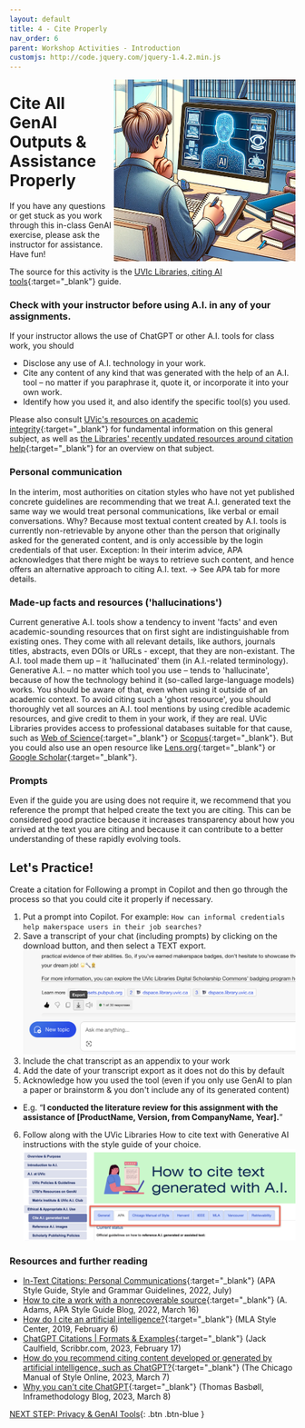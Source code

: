 ```yaml
---
layout: default
title: 4 - Cite Properly
nav_order: 6
parent: Workshop Activities - Introduction
customjs: http://code.jquery.com/jquery-1.4.2.min.js
---
```

<img src="images/4-citing-ai.png" style="float:right;width:320px;height:320px;" alt="A person citing AI generated content"> 

# Cite All GenAI Outputs & Assistance Properly

If you have any questions or get stuck as you work through this in-class GenAI exercise, please ask the instructor for assistance.  Have fun!

The source for this activity is the [UVIc Libraries, citing AI tools](https://libguides.uvic.ca/AI_Tools/citing_AI_text){:target="_blank"} guide. 

### Check with your instructor before using A.I. in any of your assignments. 
If your instructor allows the use of ChatGPT or other A.I. tools for class work, you should 
- Disclose any use of A.I. technology in your work.
- Cite any content of any kind that was generated with the help of an A.I. tool – no matter if you paraphrase it, quote it, or incorporate it into your own work.
- Identify how you used it, and also identify the specific tool(s) you used. 

Please also consult [UVic's resources on academic integrity](https://www.uvic.ca/students/academics/academic-integrity/index.php){:target="_blank"} for fundamental information on this general subject, as well as [the Libraries' recently updated resources around citation help](https://www.uvic.ca/library/help/citation/index.php){:target="_blank"} for an overview on that subject. 

### Personal communication
In the interim, most authorities on citation styles who have not yet published concrete guidelines are recommending that we treat A.I. generated text the same way we would treat personal communications, like verbal or email conversations. Why? Because most textual content created by A.I. tools is currently non-retrievable by anyone other than the person that originally asked for the generated content, and is only accessible by the login credentials of that user. Exception: In their interim advice, APA acknowledges that there might be ways to retrieve such content, and hence offers an alternative approach to citing A.I. text. → See APA tab for more details.

### Made-up facts and resources ('hallucinations')
Current generative A.I. tools show a tendency to invent 'facts' and even academic-sounding resources that on first sight are indistinguishable from existing ones. They come with all relevant details, like authors, journals titles, abstracts, even DOIs or URLs - except, that they are non-existant. The A.I. tool made them up – it 'hallucinated' them (in A.I.-related terminology). Generative A.I. – no matter which tool you use – tends to 'hallucinate', because of how the technology behind it (so-called large-language models) works. You should be aware of that, even when using it outside of an academic context. To avoid citing such a 'ghost resource', you should thoroughly vet all sources an A.I. tool mentions by using credible academic resources, and give credit to them in your work, if they are real. UVic Libraries provides access to professional databases suitable for that cause, such as [Web of Science](https://www.webofscience.com/wos/woscc/basic-search){:target="_blank"} or [Scopus](https://www.scopus.com/search/form.uri?display=basic#basic){:target="_blank"}. But you could also use an open resource like [Lens.org](https://www.lens.org/){:target="_blank"} or [Google Scholar](https://scholar.google.com/){:target="_blank"}. 

### Prompts
Even if the guide you are using does not require it, we recommend that you reference the prompt that helped create the text you are citing. This can be considered good practice because it increases transparency about how you arrived at the text you are citing and because it can contribute to a better understanding of these rapidly evolving tools.

## Let's Practice!
Create a citation for Following a prompt in Copilot and then go through the process so that you could cite it properly if necessary.
1. Put a prompt into Copilot. For example: ```How can informal credentials help makerspace users in their job searches?```
2. Save a transcript of your chat (including prompts) by clicking on the download button, and then select a TEXT export.
<br><img src="images/5-copilot-download.png"  alt="Copilot download button"><br>
3. Include the chat transcript as an appendix to your work
4. Add the date of your transcript export as it does not do this by default 
5. Acknowledge how you used the tool (even if you only use GenAI to plan a paper or brainstorm & you don't include any of its generated content)
  - E.g. “**I conducted the literature review for this assignment with the assistance of [ProductName, Version, from CompanyName, Year].**”
6. Follow along with the UVic Libraries How to cite text with Generative AI instructions with the style guide of your choice.
<br><img src="images/5-style-guides.png"  alt="style guide instructions on UVic libraries website"><br>

### Resources and further reading
- [In-Text Citations: Personal Communications](https://apastyle.apa.org/style-grammar-guidelines/citations/personal-communications){:target="_blank"} (APA Style Guide, Style and Grammar Guidelines, 2022, July)
- [How to cite a work with a nonrecoverable source](https://apastyle.apa.org/blog/nonrecoverable-sources){:target="_blank"} (A. Adams, APA Style Guide Blog, 2022, March 16) 
- [How do I cite an artificial intelligence?](https://style.mla.org/citing-artificial-intelligence/){:target="_blank"} (MLA Style Center, 2019, February 6)
- [ChatGPT Citations | Formats & Examples](https://www.scribbr.com/ai-tools/chatgpt-citations/){:target="_blank"} (Jack Caulfield, Scribbr.com, 2023, February 17)
- [How do you recommend citing content developed or generated by artificial intelligence, such as ChatGPT?](https://www.chicagomanualofstyle.org/qanda/data/faq/topics/Documentation/faq0422.html){:target="_blank"} (The Chicago Manual of Style Online, 2023, March 7)
- [Why you can't cite ChatGPT](https://blog.cbs.dk/inframethodology/?p=6193){:target="_blank"} (Thomas Basbøll, Inframethodology Blog, 2023, March 8)

[NEXT STEP: Privacy & GenAI Tools](5-privacy.html){: .btn .btn-blue }
